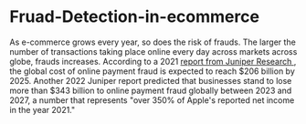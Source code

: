 # Fruad-Detection-in-ecommerce

As e-commerce grows every year, so does the risk of frauds. The larger the number of transactions taking place online every day across markets across globe, frauds increases. According to a 2021 <a href="https://www.juniperresearch.com/press/online-payment-fraud-losses-to-exceed-206-billion/"> report from Juniper Research </a>, the global cost of online payment fraud is expected to reach $206 billion by 2025.
Another 2022 Juniper report predicted that businesses stand to lose more than $343 billion to online payment fraud globally between 2023 and 2027, a number that represents "over 350% of Apple's reported net income in the year 2021."
